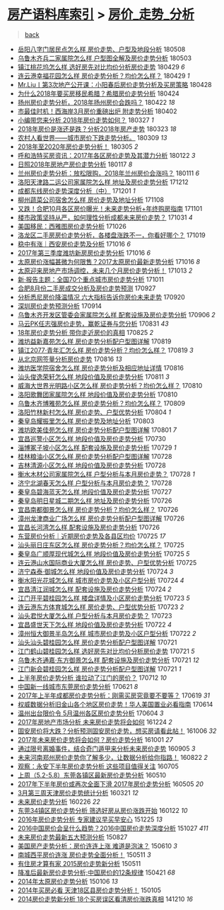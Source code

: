 [房产语料库索引](../../README.md)  > [房价_走势_分析](房价_走势_分析.md)
====
> [back](../README.md)

- [岳阳八字门居民点怎么样 房价走势、户型及地段分析](http://jkwz.applinzi.com/ittc/7100667917886817287.html#%E5%B2%B3%E9%98%B3%E5%85%AB%E5%AD%97%E9%97%A8%E5%B1%85%E6%B0%91%E7%82%B9%E6%80%8E%E4%B9%88%E6%A0%B7+%E6%88%BF%E4%BB%B7%E8%B5%B0%E5%8A%BF%E3%80%81%E6%88%B7%E5%9E%8B%E5%8F%8A%E5%9C%B0%E6%AE%B5%E5%88%86%E6%9E%90) 180508  
- [乌鲁木齐兵二家属院怎么样 户型图全解及房价走势分析](http://jkwz.applinzi.com/ittc/7098806823740244999.html#%E4%B9%8C%E9%B2%81%E6%9C%A8%E9%BD%90%E5%85%B5%E4%BA%8C%E5%AE%B6%E5%B1%9E%E9%99%A2%E6%80%8E%E4%B9%88%E6%A0%B7+%E6%88%B7%E5%9E%8B%E5%9B%BE%E5%85%A8%E8%A7%A3%E5%8F%8A%E6%88%BF%E4%BB%B7%E8%B5%B0%E5%8A%BF%E5%88%86%E6%9E%90) 180503  
- [镇江桃花坞怎么样 选好房先对比均价分析房价走势](http://jkwz.applinzi.com/ittc/7097327988494566406.html#%E9%95%87%E6%B1%9F%E6%A1%83%E8%8A%B1%E5%9D%9E%E6%80%8E%E4%B9%88%E6%A0%B7+%E9%80%89%E5%A5%BD%E6%88%BF%E5%85%88%E5%AF%B9%E6%AF%94%E5%9D%87%E4%BB%B7%E5%88%86%E6%9E%90%E6%88%BF%E4%BB%B7%E8%B5%B0%E5%8A%BF) 180429 *6* 
- [连云港幸福花园怎么样 房价走势分析？均价怎么样？](http://jkwz.applinzi.com/ittc/7097321801967469585.html#%E8%BF%9E%E4%BA%91%E6%B8%AF%E5%B9%B8%E7%A6%8F%E8%8A%B1%E5%9B%AD%E6%80%8E%E4%B9%88%E6%A0%B7+%E6%88%BF%E4%BB%B7%E8%B5%B0%E5%8A%BF%E5%88%86%E6%9E%90%EF%BC%9F%E5%9D%87%E4%BB%B7%E6%80%8E%E4%B9%88%E6%A0%B7%EF%BC%9F) 180429 *1* 
- [Mr.Liu丨第3次地产公开课：小阳春后房价走势分析及买房策略](http://jkwz.applinzi.com/ittc/7097141238144959505.html#Mr.Liu%E4%B8%A8%E7%AC%AC3%E6%AC%A1%E5%9C%B0%E4%BA%A7%E5%85%AC%E5%BC%80%E8%AF%BE%EF%BC%9A%E5%B0%8F%E9%98%B3%E6%98%A5%E5%90%8E%E6%88%BF%E4%BB%B7%E8%B5%B0%E5%8A%BF%E5%88%86%E6%9E%90%E5%8F%8A%E4%B9%B0%E6%88%BF%E7%AD%96%E7%95%A5) 180428  
- [为什么2018年要买房移民希腊？希腊房价走势分析](http://jkwz.applinzi.com/ittc/7095502025452422155.html#%E4%B8%BA%E4%BB%80%E4%B9%882018%E5%B9%B4%E8%A6%81%E4%B9%B0%E6%88%BF%E7%A7%BB%E6%B0%91%E5%B8%8C%E8%85%8A%EF%BC%9F%E5%B8%8C%E8%85%8A%E6%88%BF%E4%BB%B7%E8%B5%B0%E5%8A%BF%E5%88%86%E6%9E%90) 180424  
- [扬州房价走势分析，2018年扬州房价会跌吗？](http://jkwz.applinzi.com/ittc/7094857844455375889.html#%E6%89%AC%E5%B7%9E%E6%88%BF%E4%BB%B7%E8%B5%B0%E5%8A%BF%E5%88%86%E6%9E%90%EF%BC%8C2018%E5%B9%B4%E6%89%AC%E5%B7%9E%E6%88%BF%E4%BB%B7%E4%BC%9A%E8%B7%8C%E5%90%97%EF%BC%9F) 180422 *18* 
- [市最佳时机！西海岸3月房价重磅出炉 附走势分析](http://jkwz.applinzi.com/ittc/7087384421638603786.html#%E5%B8%82%E6%9C%80%E4%BD%B3%E6%97%B6%E6%9C%BA%EF%BC%81%E8%A5%BF%E6%B5%B7%E5%B2%B83%E6%9C%88%E6%88%BF%E4%BB%B7%E9%87%8D%E7%A3%85%E5%87%BA%E7%82%89+%E9%99%84%E8%B5%B0%E5%8A%BF%E5%88%86%E6%9E%90) 180402  
- [小编带您来分析 2018年房价走势如何？](http://jkwz.applinzi.com/ittc/7085184411001947142.html#%E5%B0%8F%E7%BC%96%E5%B8%A6%E6%82%A8%E6%9D%A5%E5%88%86%E6%9E%90+2018%E5%B9%B4%E6%88%BF%E4%BB%B7%E8%B5%B0%E5%8A%BF%E5%A6%82%E4%BD%95%EF%BC%9F) 180327 *1* 
- [2018年房价是涨还是跌？分析2018年房产走势](http://jkwz.applinzi.com/ittc/7083438263941727249.html#2018%E5%B9%B4%E6%88%BF%E4%BB%B7%E6%98%AF%E6%B6%A8%E8%BF%98%E6%98%AF%E8%B7%8C%EF%BC%9F%E5%88%86%E6%9E%902018%E5%B9%B4%E6%88%BF%E4%BA%A7%E8%B5%B0%E5%8A%BF) 180323 *18* 
- [农村人看世界——城市房价下跌走势分析。](http://jkwz.applinzi.com/ittc/7078270204813771787.html#%E5%86%9C%E6%9D%91%E4%BA%BA%E7%9C%8B%E4%B8%96%E7%95%8C%E2%80%94%E2%80%94%E5%9F%8E%E5%B8%82%E6%88%BF%E4%BB%B7%E4%B8%8B%E8%B7%8C%E8%B5%B0%E5%8A%BF%E5%88%86%E6%9E%90%E3%80%82) 180309 *13* 
- [2018年至2020年房价走势分析！](http://jkwz.applinzi.com/ittc/7076987554320876550.html#2018%E5%B9%B4%E8%87%B32020%E5%B9%B4%E6%88%BF%E4%BB%B7%E8%B5%B0%E5%8A%BF%E5%88%86%E6%9E%90%EF%BC%81) 180305 *2* 
- [呼和浩特买房资讯：2017年各区房价走势及其潜力分析](http://jkwz.applinzi.com/ittc/7061419468532483082.html#%E5%91%BC%E5%92%8C%E6%B5%A9%E7%89%B9%E4%B9%B0%E6%88%BF%E8%B5%84%E8%AE%AF%EF%BC%9A2017%E5%B9%B4%E5%90%84%E5%8C%BA%E6%88%BF%E4%BB%B7%E8%B5%B0%E5%8A%BF%E5%8F%8A%E5%85%B6%E6%BD%9C%E5%8A%9B%E5%88%86%E6%9E%90) 180122 *3* 
- [日照2018年房地产房价走势分析](http://jkwz.applinzi.com/ittc/7059665951891391498.html#%E6%97%A5%E7%85%A72018%E5%B9%B4%E6%88%BF%E5%9C%B0%E4%BA%A7%E6%88%BF%E4%BB%B7%E8%B5%B0%E5%8A%BF%E5%88%86%E6%9E%90) 180117 *8* 
- [兰州房价走势分析：放松限购，2018年兰州房价会涨吗？](http://jkwz.applinzi.com/ittc/7057345383905100810.html#%E5%85%B0%E5%B7%9E%E6%88%BF%E4%BB%B7%E8%B5%B0%E5%8A%BF%E5%88%86%E6%9E%90%EF%BC%9A%E6%94%BE%E6%9D%BE%E9%99%90%E8%B4%AD%EF%BC%8C2018%E5%B9%B4%E5%85%B0%E5%B7%9E%E6%88%BF%E4%BB%B7%E4%BC%9A%E6%B6%A8%E5%90%97%EF%BC%9F) 180111 *6* 
- [洛阳天津路二运公司家属院怎么样 地址及房价走势分析](http://jkwz.applinzi.com/ittc/7046110325538030609.html#%E6%B4%9B%E9%98%B3%E5%A4%A9%E6%B4%A5%E8%B7%AF%E4%BA%8C%E8%BF%90%E5%85%AC%E5%8F%B8%E5%AE%B6%E5%B1%9E%E9%99%A2%E6%80%8E%E4%B9%88%E6%A0%B7+%E5%9C%B0%E5%9D%80%E5%8F%8A%E6%88%BF%E4%BB%B7%E8%B5%B0%E5%8A%BF%E5%88%86%E6%9E%90) 171212  
- [成都东线房价走势深度分析（中）](http://jkwz.applinzi.com/ittc/7042238111189304337.html#%E6%88%90%E9%83%BD%E4%B8%9C%E7%BA%BF%E6%88%BF%E4%BB%B7%E8%B5%B0%E5%8A%BF%E6%B7%B1%E5%BA%A6%E5%88%86%E6%9E%90%EF%BC%88%E4%B8%AD%EF%BC%89) 171201 *1* 
- [柳州蔬菜公司宿舍怎么样 房价走势及地址分析](http://jkwz.applinzi.com/ittc/7033495471518123025.html#%E6%9F%B3%E5%B7%9E%E8%94%AC%E8%8F%9C%E5%85%AC%E5%8F%B8%E5%AE%BF%E8%88%8D%E6%80%8E%E4%B9%88%E6%A0%B7+%E6%88%BF%E4%BB%B7%E8%B5%B0%E5%8A%BF%E5%8F%8A%E5%9C%B0%E5%9D%80%E5%88%86%E6%9E%90) 171108  
- [又跌！合肥10月各区房价曝光！未来走势分析+年终购房指南](http://jkwz.applinzi.com/ittc/7030861590570730512.html#%E5%8F%88%E8%B7%8C%EF%BC%81%E5%90%88%E8%82%A510%E6%9C%88%E5%90%84%E5%8C%BA%E6%88%BF%E4%BB%B7%E6%9B%9D%E5%85%89%EF%BC%81%E6%9C%AA%E6%9D%A5%E8%B5%B0%E5%8A%BF%E5%88%86%E6%9E%90%2B%E5%B9%B4%E7%BB%88%E8%B4%AD%E6%88%BF%E6%8C%87%E5%8D%97) 171101  
- [楼市政策坚持从严，如何理性分析成都未来房价走势？](http://jkwz.applinzi.com/ittc/7030599724904743953.html#%E6%A5%BC%E5%B8%82%E6%94%BF%E7%AD%96%E5%9D%9A%E6%8C%81%E4%BB%8E%E4%B8%A5%EF%BC%8C%E5%A6%82%E4%BD%95%E7%90%86%E6%80%A7%E5%88%86%E6%9E%90%E6%88%90%E9%83%BD%E6%9C%AA%E6%9D%A5%E6%88%BF%E4%BB%B7%E8%B5%B0%E5%8A%BF%EF%BC%9F) 171031 *4* 
- [美国移民：西雅图房价走势分析](http://jkwz.applinzi.com/ittc/7028680118204105745.html#%E7%BE%8E%E5%9B%BD%E7%A7%BB%E6%B0%91%EF%BC%9A%E8%A5%BF%E9%9B%85%E5%9B%BE%E6%88%BF%E4%BB%B7%E8%B5%B0%E5%8A%BF%E5%88%86%E6%9E%90) 171026  
- [洛龙区二手房房价走势分析，各楼盘涨跌不一，你看好哪个？](http://jkwz.applinzi.com/ittc/7026070298959545361.html#%E6%B4%9B%E9%BE%99%E5%8C%BA%E4%BA%8C%E6%89%8B%E6%88%BF%E6%88%BF%E4%BB%B7%E8%B5%B0%E5%8A%BF%E5%88%86%E6%9E%90%EF%BC%8C%E5%90%84%E6%A5%BC%E7%9B%98%E6%B6%A8%E8%B7%8C%E4%B8%8D%E4%B8%80%EF%BC%8C%E4%BD%A0%E7%9C%8B%E5%A5%BD%E5%93%AA%E4%B8%AA%EF%BC%9F) 171019  
- [稳中有涨｜西安房价走势及分析](http://jkwz.applinzi.com/ittc/7025105344307659793.html#%E7%A8%B3%E4%B8%AD%E6%9C%89%E6%B6%A8%EF%BD%9C%E8%A5%BF%E5%AE%89%E6%88%BF%E4%BB%B7%E8%B5%B0%E5%8A%BF%E5%8F%8A%E5%88%86%E6%9E%90) 171016 *6* 
- [2017年第三季度潍坊新房房价走势分析](http://jkwz.applinzi.com/ittc/7024968130290517009.html#2017%E5%B9%B4%E7%AC%AC%E4%B8%89%E5%AD%A3%E5%BA%A6%E6%BD%8D%E5%9D%8A%E6%96%B0%E6%88%BF%E6%88%BF%E4%BB%B7%E8%B5%B0%E5%8A%BF%E5%88%86%E6%9E%90) 171016 *6* 
- [太原房价涨幅甚微为何限售？2017太原房价最新走势分析](http://jkwz.applinzi.com/ittc/7024965637305271312.html#%E5%A4%AA%E5%8E%9F%E6%88%BF%E4%BB%B7%E6%B6%A8%E5%B9%85%E7%94%9A%E5%BE%AE%E4%B8%BA%E4%BD%95%E9%99%90%E5%94%AE%EF%BC%9F2017%E5%A4%AA%E5%8E%9F%E6%88%BF%E4%BB%B7%E6%9C%80%E6%96%B0%E8%B5%B0%E5%8A%BF%E5%88%86%E6%9E%90) 171016 *8* 
- [太原迎来房地产市场调控，未来几个月房价走势分析！](http://jkwz.applinzi.com/ittc/7023888033663943697.html#%E5%A4%AA%E5%8E%9F%E8%BF%8E%E6%9D%A5%E6%88%BF%E5%9C%B0%E4%BA%A7%E5%B8%82%E5%9C%BA%E8%B0%83%E6%8E%A7%EF%BC%8C%E6%9C%AA%E6%9D%A5%E5%87%A0%E4%B8%AA%E6%9C%88%E6%88%BF%E4%BB%B7%E8%B5%B0%E5%8A%BF%E5%88%86%E6%9E%90%EF%BC%81) 171013 *2* 
- [新·报告主题：全国70个重点城市房价走势分析](http://jkwz.applinzi.com/ittc/7023123935711986704.html#%E6%96%B0%C2%B7%E6%8A%A5%E5%91%8A%E4%B8%BB%E9%A2%98%EF%BC%9A%E5%85%A8%E5%9B%BD70%E4%B8%AA%E9%87%8D%E7%82%B9%E5%9F%8E%E5%B8%82%E6%88%BF%E4%BB%B7%E8%B5%B0%E5%8A%BF%E5%88%86%E6%9E%90) 171011  
- [合肥8月份二手房成交分析及房价走势预测](http://jkwz.applinzi.com/ittc/7017940845200933904.html#%E5%90%88%E8%82%A58%E6%9C%88%E4%BB%BD%E4%BA%8C%E6%89%8B%E6%88%BF%E6%88%90%E4%BA%A4%E5%88%86%E6%9E%90%E5%8F%8A%E6%88%BF%E4%BB%B7%E8%B5%B0%E5%8A%BF%E9%A2%84%E6%B5%8B) 170927  
- [分析悉尼房价降温情况 六大指标告诉你房价未来走势](http://jkwz.applinzi.com/ittc/7015428011485299729.html#%E5%88%86%E6%9E%90%E6%82%89%E5%B0%BC%E6%88%BF%E4%BB%B7%E9%99%8D%E6%B8%A9%E6%83%85%E5%86%B5+%E5%85%AD%E5%A4%A7%E6%8C%87%E6%A0%87%E5%91%8A%E8%AF%89%E4%BD%A0%E6%88%BF%E4%BB%B7%E6%9C%AA%E6%9D%A5%E8%B5%B0%E5%8A%BF) 170920  
- [深圳房价走势预测分析](http://jkwz.applinzi.com/ittc/7013145993242215185.html#%E6%B7%B1%E5%9C%B3%E6%88%BF%E4%BB%B7%E8%B5%B0%E5%8A%BF%E9%A2%84%E6%B5%8B%E5%88%86%E6%9E%90) 170914  
- [乌鲁木齐开发区管委会家属院怎么样 配套设施及房价走势分析](http://jkwz.applinzi.com/ittc/7010115662658405393.html#%E4%B9%8C%E9%B2%81%E6%9C%A8%E9%BD%90%E5%BC%80%E5%8F%91%E5%8C%BA%E7%AE%A1%E5%A7%94%E4%BC%9A%E5%AE%B6%E5%B1%9E%E9%99%A2%E6%80%8E%E4%B9%88%E6%A0%B7+%E9%85%8D%E5%A5%97%E8%AE%BE%E6%96%BD%E5%8F%8A%E6%88%BF%E4%BB%B7%E8%B5%B0%E5%8A%BF%E5%88%86%E6%9E%90) 170906 *2* 
- [马云PK任志强房价走势，赢乾证券与您分析](http://jkwz.applinzi.com/ittc/7007956078183318545.html#%E9%A9%AC%E4%BA%91PK%E4%BB%BB%E5%BF%97%E5%BC%BA%E6%88%BF%E4%BB%B7%E8%B5%B0%E5%8A%BF%EF%BC%8C%E8%B5%A2%E4%B9%BE%E8%AF%81%E5%88%B8%E4%B8%8E%E6%82%A8%E5%88%86%E6%9E%90) 170831 *43* 
- [18年房价走势分析 带你走近房价的真相](http://jkwz.applinzi.com/ittc/7005892235676353552.html#18%E5%B9%B4%E6%88%BF%E4%BB%B7%E8%B5%B0%E5%8A%BF%E5%88%86%E6%9E%90+%E5%B8%A6%E4%BD%A0%E8%B5%B0%E8%BF%91%E6%88%BF%E4%BB%B7%E7%9A%84%E7%9C%9F%E7%9B%B8) 170825 *2* 
- [潍坊益新嘉苑怎么样 房价走势分析配户型图详解](http://jkwz.applinzi.com/ittc/7003481571745858576.html#%E6%BD%8D%E5%9D%8A%E7%9B%8A%E6%96%B0%E5%98%89%E8%8B%91%E6%80%8E%E4%B9%88%E6%A0%B7+%E6%88%BF%E4%BB%B7%E8%B5%B0%E5%8A%BF%E5%88%86%E6%9E%90%E9%85%8D%E6%88%B7%E5%9E%8B%E5%9B%BE%E8%AF%A6%E8%A7%A3) 170819  
- [镇江2077·青年汇怎么样 房价走势分析？均价怎么样？](http://jkwz.applinzi.com/ittc/7003437127835321360.html#%E9%95%87%E6%B1%9F2077%C2%B7%E9%9D%92%E5%B9%B4%E6%B1%87%E6%80%8E%E4%B9%88%E6%A0%B7+%E6%88%BF%E4%BB%B7%E8%B5%B0%E5%8A%BF%E5%88%86%E6%9E%90%EF%BC%9F%E5%9D%87%E4%BB%B7%E6%80%8E%E4%B9%88%E6%A0%B7%EF%BC%9F) 170819 *3* 
- [从北京网签量分析房价走势](http://jkwz.applinzi.com/ittc/7002400199379780625.html#%E4%BB%8E%E5%8C%97%E4%BA%AC%E7%BD%91%E7%AD%BE%E9%87%8F%E5%88%86%E6%9E%90%E6%88%BF%E4%BB%B7%E8%B5%B0%E5%8A%BF) 170816 *13* 
- [潍坊医学院宿舍怎么样 房价走势分析及相应地址详情](http://jkwz.applinzi.com/ittc/7002388871801996305.html#%E6%BD%8D%E5%9D%8A%E5%8C%BB%E5%AD%A6%E9%99%A2%E5%AE%BF%E8%88%8D%E6%80%8E%E4%B9%88%E6%A0%B7+%E6%88%BF%E4%BB%B7%E8%B5%B0%E5%8A%BF%E5%88%86%E6%9E%90%E5%8F%8A%E7%9B%B8%E5%BA%94%E5%9C%B0%E5%9D%80%E8%AF%A6%E6%83%85) 170816  
- [汕头俊逸荣轩怎么样 地段价值及房价走势分析](http://jkwz.applinzi.com/ittc/7000468385413202961.html#%E6%B1%95%E5%A4%B4%E4%BF%8A%E9%80%B8%E8%8D%A3%E8%BD%A9%E6%80%8E%E4%B9%88%E6%A0%B7+%E5%9C%B0%E6%AE%B5%E4%BB%B7%E5%80%BC%E5%8F%8A%E6%88%BF%E4%BB%B7%E8%B5%B0%E5%8A%BF%E5%88%86%E6%9E%90) 170811 *3* 
- [威海大世界光明路小区怎么样 房价走势分析？均价怎么样？](http://jkwz.applinzi.com/ittc/7000153358604960785.html#%E5%A8%81%E6%B5%B7%E5%A4%A7%E4%B8%96%E7%95%8C%E5%85%89%E6%98%8E%E8%B7%AF%E5%B0%8F%E5%8C%BA%E6%80%8E%E4%B9%88%E6%A0%B7+%E6%88%BF%E4%BB%B7%E8%B5%B0%E5%8A%BF%E5%88%86%E6%9E%90%EF%BC%9F%E5%9D%87%E4%BB%B7%E6%80%8E%E4%B9%88%E6%A0%B7%EF%BC%9F) 170810  
- [洛阳歌舞团家属院怎么样 地段价值及房价走势分析](http://jkwz.applinzi.com/ittc/7000106457016828944.html#%E6%B4%9B%E9%98%B3%E6%AD%8C%E8%88%9E%E5%9B%A2%E5%AE%B6%E5%B1%9E%E9%99%A2%E6%80%8E%E4%B9%88%E6%A0%B7+%E5%9C%B0%E6%AE%B5%E4%BB%B7%E5%80%BC%E5%8F%8A%E6%88%BF%E4%BB%B7%E8%B5%B0%E5%8A%BF%E5%88%86%E6%9E%90) 170810  
- [乌鲁木齐博雅苑怎么样 房价走势分析？均价怎么样？](http://jkwz.applinzi.com/ittc/6999754189377635345.html#%E4%B9%8C%E9%B2%81%E6%9C%A8%E9%BD%90%E5%8D%9A%E9%9B%85%E8%8B%91%E6%80%8E%E4%B9%88%E6%A0%B7+%E6%88%BF%E4%BB%B7%E8%B5%B0%E5%8A%BF%E5%88%86%E6%9E%90%EF%BC%9F%E5%9D%87%E4%BB%B7%E6%80%8E%E4%B9%88%E6%A0%B7%EF%BC%9F) 170809  
- [洛阳竹林新村怎么样 房价走势、户型优势分析](http://jkwz.applinzi.com/ittc/6997949749272249361.html#%E6%B4%9B%E9%98%B3%E7%AB%B9%E6%9E%97%E6%96%B0%E6%9D%91%E6%80%8E%E4%B9%88%E6%A0%B7+%E6%88%BF%E4%BB%B7%E8%B5%B0%E5%8A%BF%E3%80%81%E6%88%B7%E5%9E%8B%E4%BC%98%E5%8A%BF%E5%88%86%E6%9E%90) 170804 *1* 
- [秦皇岛耀振里怎么样 房价走势及地址分析](http://jkwz.applinzi.com/ittc/6997562856030340113.html#%E7%A7%A6%E7%9A%87%E5%B2%9B%E8%80%80%E6%8C%AF%E9%87%8C%E6%80%8E%E4%B9%88%E6%A0%B7+%E6%88%BF%E4%BB%B7%E8%B5%B0%E5%8A%BF%E5%8F%8A%E5%9C%B0%E5%9D%80%E5%88%86%E6%9E%90) 170803  
- [潍坊欧美佳苑怎么样 房价走势分析配户型图详解](http://jkwz.applinzi.com/ittc/6996801215869223953.html#%E6%BD%8D%E5%9D%8A%E6%AC%A7%E7%BE%8E%E4%BD%B3%E8%8B%91%E6%80%8E%E4%B9%88%E6%A0%B7+%E6%88%BF%E4%BB%B7%E8%B5%B0%E5%8A%BF%E5%88%86%E6%9E%90%E9%85%8D%E6%88%B7%E5%9E%8B%E5%9B%BE%E8%AF%A6%E8%A7%A3) 170801 *7* 
- [宜昌巡警小区怎么样 地段价值及房价走势分析](http://jkwz.applinzi.com/ittc/6996044443478918160.html#%E5%AE%9C%E6%98%8C%E5%B7%A1%E8%AD%A6%E5%B0%8F%E5%8C%BA%E6%80%8E%E4%B9%88%E6%A0%B7+%E5%9C%B0%E6%AE%B5%E4%BB%B7%E5%80%BC%E5%8F%8A%E6%88%BF%E4%BB%B7%E8%B5%B0%E5%8A%BF%E5%88%86%E6%9E%90) 170730  
- [淄博冢子坡小区怎么样 配套设施及房价走势分析](http://jkwz.applinzi.com/ittc/6995726207516410897.html#%E6%B7%84%E5%8D%9A%E5%86%A2%E5%AD%90%E5%9D%A1%E5%B0%8F%E5%8C%BA%E6%80%8E%E4%B9%88%E6%A0%B7+%E9%85%8D%E5%A5%97%E8%AE%BE%E6%96%BD%E5%8F%8A%E6%88%BF%E4%BB%B7%E8%B5%B0%E5%8A%BF%E5%88%86%E6%9E%90) 170729 *1* 
- [桂林粮油小区怎么样 房价走势分析配户型图详解](http://jkwz.applinzi.com/ittc/6995351612699444240.html#%E6%A1%82%E6%9E%97%E7%B2%AE%E6%B2%B9%E5%B0%8F%E5%8C%BA%E6%80%8E%E4%B9%88%E6%A0%B7+%E6%88%BF%E4%BB%B7%E8%B5%B0%E5%8A%BF%E5%88%86%E6%9E%90%E9%85%8D%E6%88%B7%E5%9E%8B%E5%9B%BE%E8%AF%A6%E8%A7%A3) 170728  
- [吉林清源小区怎么样 地段价值及房价走势分析](http://jkwz.applinzi.com/ittc/6995347142083085329.html#%E5%90%89%E6%9E%97%E6%B8%85%E6%BA%90%E5%B0%8F%E5%8C%BA%E6%80%8E%E4%B9%88%E6%A0%B7+%E5%9C%B0%E6%AE%B5%E4%BB%B7%E5%80%BC%E5%8F%8A%E6%88%BF%E4%BB%B7%E8%B5%B0%E5%8A%BF%E5%88%86%E6%9E%90) 170728  
- [衡水木材公司家属院怎么样 户型分析与本月房价走势？](http://jkwz.applinzi.com/ittc/6995320214672376848.html#%E8%A1%A1%E6%B0%B4%E6%9C%A8%E6%9D%90%E5%85%AC%E5%8F%B8%E5%AE%B6%E5%B1%9E%E9%99%A2%E6%80%8E%E4%B9%88%E6%A0%B7+%E6%88%B7%E5%9E%8B%E5%88%86%E6%9E%90%E4%B8%8E%E6%9C%AC%E6%9C%88%E6%88%BF%E4%BB%B7%E8%B5%B0%E5%8A%BF%EF%BC%9F) 170728 *1* 
- [济宁北湖春天怎么样 户型分析与本月房价走势？](http://jkwz.applinzi.com/ittc/6995311967819269136.html#%E6%B5%8E%E5%AE%81%E5%8C%97%E6%B9%96%E6%98%A5%E5%A4%A9%E6%80%8E%E4%B9%88%E6%A0%B7+%E6%88%B7%E5%9E%8B%E5%88%86%E6%9E%90%E4%B8%8E%E6%9C%AC%E6%9C%88%E6%88%BF%E4%BB%B7%E8%B5%B0%E5%8A%BF%EF%BC%9F) 170728  
- [秦皇岛碧海蓝天怎么样 地段价值及房价走势分析](http://jkwz.applinzi.com/ittc/6994941276175467536.html#%E7%A7%A6%E7%9A%87%E5%B2%9B%E7%A2%A7%E6%B5%B7%E8%93%9D%E5%A4%A9%E6%80%8E%E4%B9%88%E6%A0%B7+%E5%9C%B0%E6%AE%B5%E4%BB%B7%E5%80%BC%E5%8F%8A%E6%88%BF%E4%BB%B7%E8%B5%B0%E5%8A%BF%E5%88%86%E6%9E%90) 170727  
- [秦皇岛明日星城二期怎么样 地址及房价走势分析](http://jkwz.applinzi.com/ittc/6994609393898095633.html#%E7%A7%A6%E7%9A%87%E5%B2%9B%E6%98%8E%E6%97%A5%E6%98%9F%E5%9F%8E%E4%BA%8C%E6%9C%9F%E6%80%8E%E4%B9%88%E6%A0%B7+%E5%9C%B0%E5%9D%80%E5%8F%8A%E6%88%BF%E4%BB%B7%E8%B5%B0%E5%8A%BF%E5%88%86%E6%9E%90) 170726  
- [宜昌南都御景怎么样 房价走势分析？均价怎么样？](http://jkwz.applinzi.com/ittc/6994609375417992208.html#%E5%AE%9C%E6%98%8C%E5%8D%97%E9%83%BD%E5%BE%A1%E6%99%AF%E6%80%8E%E4%B9%88%E6%A0%B7+%E6%88%BF%E4%BB%B7%E8%B5%B0%E5%8A%BF%E5%88%86%E6%9E%90%EF%BC%9F%E5%9D%87%E4%BB%B7%E6%80%8E%E4%B9%88%E6%A0%B7%EF%BC%9F) 170726  
- [漳州龙津商业广场怎么样 房价走势分析配户型图详解](http://jkwz.applinzi.com/ittc/6994560255772853264.html#%E6%BC%B3%E5%B7%9E%E9%BE%99%E6%B4%A5%E5%95%86%E4%B8%9A%E5%B9%BF%E5%9C%BA%E6%80%8E%E4%B9%88%E6%A0%B7+%E6%88%BF%E4%BB%B7%E8%B5%B0%E5%8A%BF%E5%88%86%E6%9E%90%E9%85%8D%E6%88%B7%E5%9E%8B%E5%9B%BE%E8%AF%A6%E8%A7%A3) 170726  
- [宜昌长河湾怎么样 配套设施及房价走势分析](http://jkwz.applinzi.com/ittc/6994534643893011472.html#%E5%AE%9C%E6%98%8C%E9%95%BF%E6%B2%B3%E6%B9%BE%E6%80%8E%E4%B9%88%E6%A0%B7+%E9%85%8D%E5%A5%97%E8%AE%BE%E6%96%BD%E5%8F%8A%E6%88%BF%E4%BB%B7%E8%B5%B0%E5%8A%BF%E5%88%86%E6%9E%90) 170726  
- [东营房价分析｜近期房价走势及各县区均价](http://jkwz.applinzi.com/ittc/6994309725809017872.html#%E4%B8%9C%E8%90%A5%E6%88%BF%E4%BB%B7%E5%88%86%E6%9E%90%EF%BD%9C%E8%BF%91%E6%9C%9F%E6%88%BF%E4%BB%B7%E8%B5%B0%E5%8A%BF%E5%8F%8A%E5%90%84%E5%8E%BF%E5%8C%BA%E5%9D%87%E4%BB%B7) 170725 *17* 
- [汕头丽日庄东区怎么样 房价走势分析？均价怎么样？](http://jkwz.applinzi.com/ittc/6994192035601712144.html#%E6%B1%95%E5%A4%B4%E4%B8%BD%E6%97%A5%E5%BA%84%E4%B8%9C%E5%8C%BA%E6%80%8E%E4%B9%88%E6%A0%B7+%E6%88%BF%E4%BB%B7%E8%B5%B0%E5%8A%BF%E5%88%86%E6%9E%90%EF%BC%9F%E5%9D%87%E4%BB%B7%E6%80%8E%E4%B9%88%E6%A0%B7%EF%BC%9F) 170725  
- [秦皇岛广顺厚现代城怎么样 地段价值及房价走势分析](http://jkwz.applinzi.com/ittc/6994181592703304721.html#%E7%A7%A6%E7%9A%87%E5%B2%9B%E5%B9%BF%E9%A1%BA%E5%8E%9A%E7%8E%B0%E4%BB%A3%E5%9F%8E%E6%80%8E%E4%B9%88%E6%A0%B7+%E5%9C%B0%E6%AE%B5%E4%BB%B7%E5%80%BC%E5%8F%8A%E6%88%BF%E4%BB%B7%E8%B5%B0%E5%8A%BF%E5%88%86%E6%9E%90) 170725 *5* 
- [连云港山水国际商业大厦怎么样 房价走势、户型优势分析](http://jkwz.applinzi.com/ittc/6994177752650220560.html#%E8%BF%9E%E4%BA%91%E6%B8%AF%E5%B1%B1%E6%B0%B4%E5%9B%BD%E9%99%85%E5%95%86%E4%B8%9A%E5%A4%A7%E5%8E%A6%E6%80%8E%E4%B9%88%E6%A0%B7+%E6%88%BF%E4%BB%B7%E8%B5%B0%E5%8A%BF%E3%80%81%E6%88%B7%E5%9E%8B%E4%BC%98%E5%8A%BF%E5%88%86%E6%9E%90) 170725  
- [济宁森泰·御城怎么样 地段价值及房价走势分析](http://jkwz.applinzi.com/ittc/6993871573730460689.html#%E6%B5%8E%E5%AE%81%E6%A3%AE%E6%B3%B0%C2%B7%E5%BE%A1%E5%9F%8E%E6%80%8E%E4%B9%88%E6%A0%B7+%E5%9C%B0%E6%AE%B5%E4%BB%B7%E5%80%BC%E5%8F%8A%E6%88%BF%E4%BB%B7%E8%B5%B0%E5%8A%BF%E5%88%86%E6%9E%90) 170724 *3* 
- [衡水阳光花城怎么样 城市房价走势及小区户型分析](http://jkwz.applinzi.com/ittc/6993854046577099793.html#%E8%A1%A1%E6%B0%B4%E9%98%B3%E5%85%89%E8%8A%B1%E5%9F%8E%E6%80%8E%E4%B9%88%E6%A0%B7+%E5%9F%8E%E5%B8%82%E6%88%BF%E4%BB%B7%E8%B5%B0%E5%8A%BF%E5%8F%8A%E5%B0%8F%E5%8C%BA%E6%88%B7%E5%9E%8B%E5%88%86%E6%9E%90) 170724 *4* 
- [宜昌清江润城怎么样 配套设施及房价走势分析](http://jkwz.applinzi.com/ittc/6993801338604225552.html#%E5%AE%9C%E6%98%8C%E6%B8%85%E6%B1%9F%E6%B6%A6%E5%9F%8E%E6%80%8E%E4%B9%88%E6%A0%B7+%E9%85%8D%E5%A5%97%E8%AE%BE%E6%96%BD%E5%8F%8A%E6%88%BF%E4%BB%B7%E8%B5%B0%E5%8A%BF%E5%88%86%E6%9E%90) 170724 *2* 
- [江门开平碧桂园怎么样 楼盘详情及小区房价走势分析](http://jkwz.applinzi.com/ittc/6993499568355148816.html#%E6%B1%9F%E9%97%A8%E5%BC%80%E5%B9%B3%E7%A2%A7%E6%A1%82%E5%9B%AD%E6%80%8E%E4%B9%88%E6%A0%B7+%E6%A5%BC%E7%9B%98%E8%AF%A6%E6%83%85%E5%8F%8A%E5%B0%8F%E5%8C%BA%E6%88%BF%E4%BB%B7%E8%B5%B0%E5%8A%BF%E5%88%86%E6%9E%90) 170723 *5* 
- [连云港东方体育城怎么样 房价走势、户型优势分析](http://jkwz.applinzi.com/ittc/6993485005039600656.html#%E8%BF%9E%E4%BA%91%E6%B8%AF%E4%B8%9C%E6%96%B9%E4%BD%93%E8%82%B2%E5%9F%8E%E6%80%8E%E4%B9%88%E6%A0%B7+%E6%88%BF%E4%BB%B7%E8%B5%B0%E5%8A%BF%E3%80%81%E6%88%B7%E5%9E%8B%E4%BC%98%E5%8A%BF%E5%88%86%E6%9E%90) 170723 *2* 
- [汕头君悦大厦怎么样 户型分析与本月房价走势？](http://jkwz.applinzi.com/ittc/6993453088110019601.html#%E6%B1%95%E5%A4%B4%E5%90%9B%E6%82%A6%E5%A4%A7%E5%8E%A6%E6%80%8E%E4%B9%88%E6%A0%B7+%E6%88%B7%E5%9E%8B%E5%88%86%E6%9E%90%E4%B8%8E%E6%9C%AC%E6%9C%88%E6%88%BF%E4%BB%B7%E8%B5%B0%E5%8A%BF%EF%BC%9F) 170723  
- [宜昌盛世天下怎么样 地段价值及房价走势分析](http://jkwz.applinzi.com/ittc/6993071309855392784.html#%E5%AE%9C%E6%98%8C%E7%9B%9B%E4%B8%96%E5%A4%A9%E4%B8%8B%E6%80%8E%E4%B9%88%E6%A0%B7+%E5%9C%B0%E6%AE%B5%E4%BB%B7%E5%80%BC%E5%8F%8A%E6%88%BF%E4%BB%B7%E8%B5%B0%E5%8A%BF%E5%88%86%E6%9E%90) 170722 *4* 
- [漳州恒大御景半岛怎么样 城市房价走势及小区户型分析](http://jkwz.applinzi.com/ittc/6993058358993880081.html#%E6%BC%B3%E5%B7%9E%E6%81%92%E5%A4%A7%E5%BE%A1%E6%99%AF%E5%8D%8A%E5%B2%9B%E6%80%8E%E4%B9%88%E6%A0%B7+%E5%9F%8E%E5%B8%82%E6%88%BF%E4%BB%B7%E8%B5%B0%E5%8A%BF%E5%8F%8A%E5%B0%8F%E5%8C%BA%E6%88%B7%E5%9E%8B%E5%88%86%E6%9E%90) 170722 *2* 
- [汕头汕头碧桂园怎么样 房价走势分析配户型图详解](http://jkwz.applinzi.com/ittc/6992733363927254033.html#%E6%B1%95%E5%A4%B4%E6%B1%95%E5%A4%B4%E7%A2%A7%E6%A1%82%E5%9B%AD%E6%80%8E%E4%B9%88%E6%A0%B7+%E6%88%BF%E4%BB%B7%E8%B5%B0%E5%8A%BF%E5%88%86%E6%9E%90%E9%85%8D%E6%88%B7%E5%9E%8B%E5%9B%BE%E8%AF%A6%E8%A7%A3) 170721  
- [江门鹤山碧桂园怎么样 选好房先对比均价分析房价走势](http://jkwz.applinzi.com/ittc/6992705498124911632.html#%E6%B1%9F%E9%97%A8%E9%B9%A4%E5%B1%B1%E7%A2%A7%E6%A1%82%E5%9B%AD%E6%80%8E%E4%B9%88%E6%A0%B7+%E9%80%89%E5%A5%BD%E6%88%BF%E5%85%88%E5%AF%B9%E6%AF%94%E5%9D%87%E4%BB%B7%E5%88%86%E6%9E%90%E6%88%BF%E4%BB%B7%E8%B5%B0%E5%8A%BF) 170721 *5* 
- [乌鲁木齐通嘉·东方御景怎么样 配套设施及房价走势分析](http://jkwz.applinzi.com/ittc/6992701561799967760.html#%E4%B9%8C%E9%B2%81%E6%9C%A8%E9%BD%90%E9%80%9A%E5%98%89%C2%B7%E4%B8%9C%E6%96%B9%E5%BE%A1%E6%99%AF%E6%80%8E%E4%B9%88%E6%A0%B7+%E9%85%8D%E5%A5%97%E8%AE%BE%E6%96%BD%E5%8F%8A%E6%88%BF%E4%BB%B7%E8%B5%B0%E5%8A%BF%E5%88%86%E6%9E%90) 170721 *12* 
- [江门新会碧桂园怎么样 房价走势分析配户型图详解](http://jkwz.applinzi.com/ittc/6992679957237859344.html#%E6%B1%9F%E9%97%A8%E6%96%B0%E4%BC%9A%E7%A2%A7%E6%A1%82%E5%9B%AD%E6%80%8E%E4%B9%88%E6%A0%B7+%E6%88%BF%E4%BB%B7%E8%B5%B0%E5%8A%BF%E5%88%86%E6%9E%90%E9%85%8D%E6%88%B7%E5%9E%8B%E5%9B%BE%E8%AF%A6%E8%A7%A3) 170721 *1* 
- [上半年房价走势分析 谁拉动了江门的房价？](http://jkwz.applinzi.com/ittc/6989195812507485200.html#%E4%B8%8A%E5%8D%8A%E5%B9%B4%E6%88%BF%E4%BB%B7%E8%B5%B0%E5%8A%BF%E5%88%86%E6%9E%90+%E8%B0%81%E6%8B%89%E5%8A%A8%E4%BA%86%E6%B1%9F%E9%97%A8%E7%9A%84%E6%88%BF%E4%BB%B7%EF%BC%9F) 170712 *10* 
- [中国新一线城市东莞房价走势分析](http://jkwz.applinzi.com/ittc/6981666459548648453.html#%E4%B8%AD%E5%9B%BD%E6%96%B0%E4%B8%80%E7%BA%BF%E5%9F%8E%E5%B8%82%E4%B8%9C%E8%8E%9E%E6%88%BF%E4%BB%B7%E8%B5%B0%E5%8A%BF%E5%88%86%E6%9E%90) 170621 *8* 
- [2017年上半年成都房价走势分析：刚需买房究竟要不要等？](http://jkwz.applinzi.com/ittc/6980824142004618244.html#2017%E5%B9%B4%E4%B8%8A%E5%8D%8A%E5%B9%B4%E6%88%90%E9%83%BD%E6%88%BF%E4%BB%B7%E8%B5%B0%E5%8A%BF%E5%88%86%E6%9E%90%EF%BC%9A%E5%88%9A%E9%9C%80%E4%B9%B0%E6%88%BF%E7%A9%B6%E7%AB%9F%E8%A6%81%E4%B8%8D%E8%A6%81%E7%AD%89%EF%BC%9F) 170619 *31* 
- [权威数据分析旧金山各个地区房价走势！华人美国置业必看指南](http://jkwz.applinzi.com/ittc/6978933444720460805.html#%E6%9D%83%E5%A8%81%E6%95%B0%E6%8D%AE%E5%88%86%E6%9E%90%E6%97%A7%E9%87%91%E5%B1%B1%E5%90%84%E4%B8%AA%E5%9C%B0%E5%8C%BA%E6%88%BF%E4%BB%B7%E8%B5%B0%E5%8A%BF%EF%BC%81%E5%8D%8E%E4%BA%BA%E7%BE%8E%E5%9B%BD%E7%BD%AE%E4%B8%9A%E5%BF%85%E7%9C%8B%E6%8C%87%E5%8D%97) 170614  
- [温州出台限价令 5月温州各区房价走势分析](http://jkwz.applinzi.com/ittc/6975366521072124933.html#%E6%B8%A9%E5%B7%9E%E5%87%BA%E5%8F%B0%E9%99%90%E4%BB%B7%E4%BB%A4+5%E6%9C%88%E6%B8%A9%E5%B7%9E%E5%90%84%E5%8C%BA%E6%88%BF%E4%BB%B7%E8%B5%B0%E5%8A%BF%E5%88%86%E6%9E%90) 170604 *3* 
- [2017年房地产市场分析 未来房价走势将会如何](http://jkwz.applinzi.com/ittc/6915149439361876997.html#2017%E5%B9%B4%E6%88%BF%E5%9C%B0%E4%BA%A7%E5%B8%82%E5%9C%BA%E5%88%86%E6%9E%90+%E6%9C%AA%E6%9D%A5%E6%88%BF%E4%BB%B7%E8%B5%B0%E5%8A%BF%E5%B0%86%E4%BC%9A%E5%A6%82%E4%BD%95) 161224 *2* 
- [固安房价将大跌？分析预测固安房价走势，想买房请看此帖！](http://jkwz.applinzi.com/ittc/6885893181396222981.html#%E5%9B%BA%E5%AE%89%E6%88%BF%E4%BB%B7%E5%B0%86%E5%A4%A7%E8%B7%8C%EF%BC%9F%E5%88%86%E6%9E%90%E9%A2%84%E6%B5%8B%E5%9B%BA%E5%AE%89%E6%88%BF%E4%BB%B7%E8%B5%B0%E5%8A%BF%EF%BC%8C%E6%83%B3%E4%B9%B0%E6%88%BF%E8%AF%B7%E7%9C%8B%E6%AD%A4%E5%B8%96%EF%BC%81) 161006 *32* 
- [2017年未来房价走势将会如何？房价走势分析](http://jkwz.applinzi.com/ittc/6884065364702397445.html#2017%E5%B9%B4%E6%9C%AA%E6%9D%A5%E6%88%BF%E4%BB%B7%E8%B5%B0%E5%8A%BF%E5%B0%86%E4%BC%9A%E5%A6%82%E4%BD%95%EF%BC%9F%E6%88%BF%E4%BB%B7%E8%B5%B0%E5%8A%BF%E5%88%86%E6%9E%90) 161001 *27* 
- [通过限号离婚事件，结合奇门遁甲来分析未来房价走势](http://jkwz.applinzi.com/ittc/6874439574322938885.html#%E9%80%9A%E8%BF%87%E9%99%90%E5%8F%B7%E7%A6%BB%E5%A9%9A%E4%BA%8B%E4%BB%B6%EF%BC%8C%E7%BB%93%E5%90%88%E5%A5%87%E9%97%A8%E9%81%81%E7%94%B2%E6%9D%A5%E5%88%86%E6%9E%90%E6%9C%AA%E6%9D%A5%E6%88%BF%E4%BB%B7%E8%B5%B0%E5%8A%BF) 160905 *3* 
- [未来河南郑州房价走势你了解多少，让数据分析给你指路！](http://jkwz.applinzi.com/ittc/6869329667814851589.html#%E6%9C%AA%E6%9D%A5%E6%B2%B3%E5%8D%97%E9%83%91%E5%B7%9E%E6%88%BF%E4%BB%B7%E8%B5%B0%E5%8A%BF%E4%BD%A0%E4%BA%86%E8%A7%A3%E5%A4%9A%E5%B0%91%EF%BC%8C%E8%AE%A9%E6%95%B0%E6%8D%AE%E5%88%86%E6%9E%90%E7%BB%99%E4%BD%A0%E6%8C%87%E8%B7%AF%EF%BC%81) 160822 *2* 
- [观察：永安下半年房价走势分析 这些项目值得关注](http://jkwz.applinzi.com/ittc/6851442935278863364.html#%E8%A7%82%E5%AF%9F%EF%BC%9A%E6%B0%B8%E5%AE%89%E4%B8%8B%E5%8D%8A%E5%B9%B4%E6%88%BF%E4%BB%B7%E8%B5%B0%E5%8A%BF%E5%88%86%E6%9E%90+%E8%BF%99%E4%BA%9B%E9%A1%B9%E7%9B%AE%E5%80%BC%E5%BE%97%E5%85%B3%E6%B3%A8) 160705  
- [上周（5.2-5.8）东莞各镇区最新房价走势分析](http://jkwz.applinzi.com/ittc/6830538218399073285.html#%E4%B8%8A%E5%91%A8%EF%BC%885.2-5.8%EF%BC%89%E4%B8%9C%E8%8E%9E%E5%90%84%E9%95%87%E5%8C%BA%E6%9C%80%E6%96%B0%E6%88%BF%E4%BB%B7%E8%B5%B0%E5%8A%BF%E5%88%86%E6%9E%90) 160510  
- [2017年下半年房价或再次全面下滑 2017年房价走势分析](http://jkwz.applinzi.com/ittc/6828698159874049028.html#2017%E5%B9%B4%E4%B8%8B%E5%8D%8A%E5%B9%B4%E6%88%BF%E4%BB%B7%E6%88%96%E5%86%8D%E6%AC%A1%E5%85%A8%E9%9D%A2%E4%B8%8B%E6%BB%91+2017%E5%B9%B4%E6%88%BF%E4%BB%B7%E8%B5%B0%E5%8A%BF%E5%88%86%E6%9E%90) 160505 *20* 
- [3月第三周天津房价走势统计分析](http://jkwz.applinzi.com/ittc/6812067380880475140.html#3%E6%9C%88%E7%AC%AC%E4%B8%89%E5%91%A8%E5%A4%A9%E6%B4%A5%E6%88%BF%E4%BB%B7%E8%B5%B0%E5%8A%BF%E7%BB%9F%E8%AE%A1%E5%88%86%E6%9E%90) 160321 *12* 
- [未来房价走势分析](http://jkwz.applinzi.com/ittc/6803180533810988036.html#%E6%9C%AA%E6%9D%A5%E6%88%BF%E4%BB%B7%E8%B5%B0%E5%8A%BF%E5%88%86%E6%9E%90) 160226 *22* 
- [东莞34镇区房价走势分析 筛选好房从房价涨跌开始](http://jkwz.applinzi.com/ittc/6790090498769421317.html#%E4%B8%9C%E8%8E%9E34%E9%95%87%E5%8C%BA%E6%88%BF%E4%BB%B7%E8%B5%B0%E5%8A%BF%E5%88%86%E6%9E%90+%E7%AD%9B%E9%80%89%E5%A5%BD%E6%88%BF%E4%BB%8E%E6%88%BF%E4%BB%B7%E6%B6%A8%E8%B7%8C%E5%BC%80%E5%A7%8B) 160122 *10* 
- [2016年房价走势分析 专家建议早买早安心](http://jkwz.applinzi.com/ittc/6779724220858909701.html#2016%E5%B9%B4%E6%88%BF%E4%BB%B7%E8%B5%B0%E5%8A%BF%E5%88%86%E6%9E%90+%E4%B8%93%E5%AE%B6%E5%BB%BA%E8%AE%AE%E6%97%A9%E4%B9%B0%E6%97%A9%E5%AE%89%E5%BF%83) 151225 *13* 
- [2016中国房价会呈什么趋势？2016中国房价走势深度分析](http://jkwz.applinzi.com/ittc/6757898197646001157.html#2016%E4%B8%AD%E5%9B%BD%E6%88%BF%E4%BB%B7%E4%BC%9A%E5%91%88%E4%BB%80%E4%B9%88%E8%B6%8B%E5%8A%BF%EF%BC%9F2016%E4%B8%AD%E5%9B%BD%E6%88%BF%E4%BB%B7%E8%B5%B0%E5%8A%BF%E6%B7%B1%E5%BA%A6%E5%88%86%E6%9E%90) 151027 *411* 
- [未来房价走势最新五大预测分析](http://jkwz.applinzi.com/ittc/6735185671849853957.html#%E6%9C%AA%E6%9D%A5%E6%88%BF%E4%BB%B7%E8%B5%B0%E5%8A%BF%E6%9C%80%E6%96%B0%E4%BA%94%E5%A4%A7%E9%A2%84%E6%B5%8B%E5%88%86%E6%9E%90) 150827  
- [美国房产走势分析：房价连连上涨 难道是泡沫？](http://jkwz.applinzi.com/ittc/547650611420880715.html#%E7%BE%8E%E5%9B%BD%E6%88%BF%E4%BA%A7%E8%B5%B0%E5%8A%BF%E5%88%86%E6%9E%90%EF%BC%9A%E6%88%BF%E4%BB%B7%E8%BF%9E%E8%BF%9E%E4%B8%8A%E6%B6%A8+%E9%9A%BE%E9%81%93%E6%98%AF%E6%B3%A1%E6%B2%AB%EF%BC%9F) 150610 *3* 
- [南城西平房价连涨 房价走势全面分析！](http://jkwz.applinzi.com/ittc/547650611409997438.html#%E5%8D%97%E5%9F%8E%E8%A5%BF%E5%B9%B3%E6%88%BF%E4%BB%B7%E8%BF%9E%E6%B6%A8+%E6%88%BF%E4%BB%B7%E8%B5%B0%E5%8A%BF%E5%85%A8%E9%9D%A2%E5%88%86%E6%9E%90%EF%BC%81) 150511 *3* 
- [有住房才算有家 2015房价走势新分析](http://jkwz.applinzi.com/ittc/547650611408694906.html#%E6%9C%89%E4%BD%8F%E6%88%BF%E6%89%8D%E7%AE%97%E6%9C%89%E5%AE%B6+2015%E6%88%BF%E4%BB%B7%E8%B5%B0%E5%8A%BF%E6%96%B0%E5%88%86%E6%9E%90) 150511  
- [降准后最新房价走势分析;中国房价的12条规律](http://jkwz.applinzi.com/ittc/547650611407298067.html#%E9%99%8D%E5%87%86%E5%90%8E%E6%9C%80%E6%96%B0%E6%88%BF%E4%BB%B7%E8%B5%B0%E5%8A%BF%E5%88%86%E6%9E%90%3B%E4%B8%AD%E5%9B%BD%E6%88%BF%E4%BB%B7%E7%9A%8412%E6%9D%A1%E8%A7%84%E5%BE%8B) 150421 *68* 
- [2014年太原房价走势分析](http://jkwz.applinzi.com/ittc/547650611384365292.html#2014%E5%B9%B4%E5%A4%AA%E5%8E%9F%E6%88%BF%E4%BB%B7%E8%B5%B0%E5%8A%BF%E5%88%86%E6%9E%90) 150106 *13* 
- [2014年买房必看 天津18区县房价走势分析！](http://jkwz.applinzi.com/ittc/547650611383871560.html#2014%E5%B9%B4%E4%B9%B0%E6%88%BF%E5%BF%85%E7%9C%8B+%E5%A4%A9%E6%B4%A518%E5%8C%BA%E5%8E%BF%E6%88%BF%E4%BB%B7%E8%B5%B0%E5%8A%BF%E5%88%86%E6%9E%90%EF%BC%81) 150105  
- [2014房价走势新分析 18个买房误区看清房价涨跌真相](http://jkwz.applinzi.com/ittc/547650611382959557.html#2014%E6%88%BF%E4%BB%B7%E8%B5%B0%E5%8A%BF%E6%96%B0%E5%88%86%E6%9E%90+18%E4%B8%AA%E4%B9%B0%E6%88%BF%E8%AF%AF%E5%8C%BA%E7%9C%8B%E6%B8%85%E6%88%BF%E4%BB%B7%E6%B6%A8%E8%B7%8C%E7%9C%9F%E7%9B%B8) 141210 *16* 
